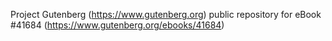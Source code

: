 Project Gutenberg (https://www.gutenberg.org) public repository for eBook #41684 (https://www.gutenberg.org/ebooks/41684)
